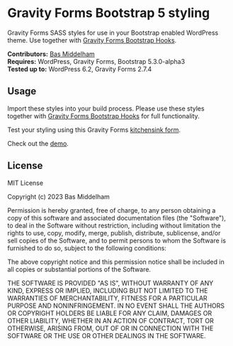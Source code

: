 # Gravity Forms Bootstrap 5 styling
Gravity Forms SASS styles for use in your Bootstrap enabled WordPress theme. Use together with [Gravity Forms Bootstrap Hooks](https://github.com/basmiddelham/gravityforms-bootstrap-hooks).

__Contributors:__ [Bas Middelham](https://github.com/basmiddelham)  
__Requires:__ WordPress, Gravity Forms, Bootstrap 5.3.0-alpha3  
__Tested up to:__ WordPress 6.2, Gravity Forms 2.7.4

## Usage
Import these styles into your build process. Please use these styles together with [Gravity Forms Bootstrap Hooks](https://github.com/MoshCat/gravityforms-bootstrap-hooks) for full functionality.

Test your styling using this Gravity Forms [kitchensink form](https://github.com/basmiddelham/gravityforms-kitchensink).

Check out the [demo](https://demo.middelham.nl/gravity-forms-kitchensink).

## License
MIT License

Copyright (c) 2023 Bas Middelham

Permission is hereby granted, free of charge, to any person obtaining a copy
of this software and associated documentation files (the "Software"), to deal
in the Software without restriction, including without limitation the rights
to use, copy, modify, merge, publish, distribute, sublicense, and/or sell
copies of the Software, and to permit persons to whom the Software is
furnished to do so, subject to the following conditions:

The above copyright notice and this permission notice shall be included in all
copies or substantial portions of the Software.

THE SOFTWARE IS PROVIDED "AS IS", WITHOUT WARRANTY OF ANY KIND, EXPRESS OR
IMPLIED, INCLUDING BUT NOT LIMITED TO THE WARRANTIES OF MERCHANTABILITY,
FITNESS FOR A PARTICULAR PURPOSE AND NONINFRINGEMENT. IN NO EVENT SHALL THE
AUTHORS OR COPYRIGHT HOLDERS BE LIABLE FOR ANY CLAIM, DAMAGES OR OTHER
LIABILITY, WHETHER IN AN ACTION OF CONTRACT, TORT OR OTHERWISE, ARISING FROM,
OUT OF OR IN CONNECTION WITH THE SOFTWARE OR THE USE OR OTHER DEALINGS IN THE
SOFTWARE.